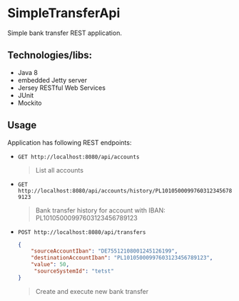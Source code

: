 # SimpleTransferApi
Simple bank transfer REST application.

## Technologies/libs: 

* Java 8
* embedded Jetty server
* Jersey RESTful Web Services
* JUnit 
* Mockito

## Usage
Application has following REST endpoints: 

* ```GET http://localhost:8080/api/accounts```

  > List all accounts


* ```GET http://localhost:8080/api/accounts/history/PL10105000997603123456789123```

  > Bank transfer history for account with IBAN: PL10105000997603123456789123
      
* ```POST http://localhost:8080/api/transfers```
  ```json 
  {
      "sourceAccountIban": "DE75512108001245126199", 
      "destinationAccountIban": "PL10105000997603123456789123",
      "value": 50,
       "sourceSystemId": "tetst" 
  }
  ``` 
  
  > Create and execute new bank transfer
